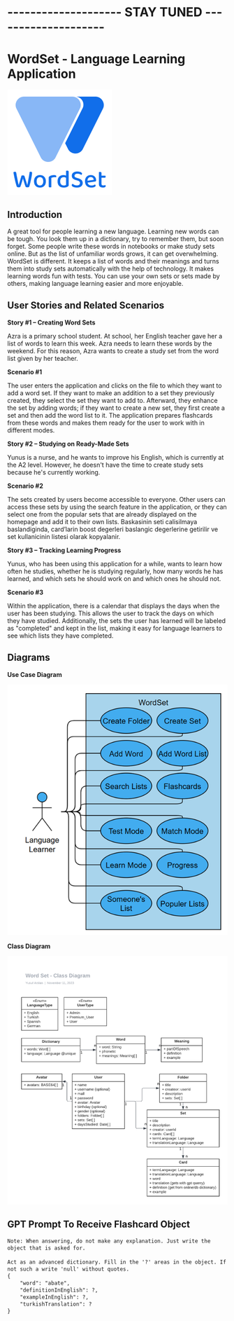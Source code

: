 # -------------------- STAY TUNED --------------------

# WordSet - Language Learning Application

![WordSet](https://raw.githubusercontent.com/yusufarsln98/word-set/master/_assets/Logo.png)


## Introduction

A great tool for people learning a new language. Learning new words can be tough. You look them up in a dictionary, try to remember them, but soon forget. Some people write these words in notebooks or make study sets online. But as the list of unfamiliar words grows, it can get overwhelming. WordSet is different. It keeps a list of words and their meanings and turns them into study sets automatically with the help of technology. It makes learning words fun with tests. You can use your own sets or sets made by others, making language learning easier and more enjoyable.


## User Stories and Related Scenarios

**Story #1 – Creating Word Sets**

Azra is a primary school student. At school, her English teacher gave her a list of words to learn this week. Azra needs to learn these words by the weekend. For this reason, Azra wants to create a study set from the word list given by her teacher.

**Scenario #1**

The user enters the application and clicks on the file to which they want to add a word set. If they want to make an addition to a set they previously created, they select the set they want to add to. Afterward, they enhance the set by adding words; if they want to create a new set, they first create a set and then add the word list to it. The application prepares flashcards from these words and makes them ready for the user to work with in different modes.

**Story #2 – Studying on Ready-Made Sets**

Yunus is a nurse, and he wants to improve his English, which is currently at the A2 level. However, he doesn't have the time to create study sets because he's currently working.

**Scenario #2**

The sets created by users become accessible to everyone. Other users can access these sets by using the search feature in the application, or they can select one from the popular sets that are already displayed on the homepage and add it to their own lists. Baskasinin seti calisilmaya baslandiginda, card’larin boost degerleri baslangic degerlerine getirilir ve set kullanicinin listesi olarak kopyalanir.

**Story #3 – Tracking Learning Progress**

Yunus, who has been using this application for a while, wants to learn how often he studies, whether he is studying regularly, how many words he has learned, and which sets he should work on and which ones he should not.

**Scenario #3**

Within the application, there is a calendar that displays the days when the user has been studying. This allows the user to track the days on which they have studied. Additionally, the sets the user has learned will be labeled as "completed" and kept in the list, making it easy for language learners to see which lists they have completed.

## Diagrams
**Use Case Diagram**

![Use Case Diagram](https://raw.githubusercontent.com/yusufarsln98/word-set/master/_assets/WordSet%20-%20Use%20Case%20Diagram.png)

**Class Diagram**

![enter image description here](https://raw.githubusercontent.com/yusufarsln98/word-set/master/_assets/Word%20Set%20-%20Class%20Diagram.png)


## GPT Prompt To Receive Flashcard Object
```
Note: When answering, do not make any explanation. Just write the object that is asked for.

Act as an advanced dictionary. Fill in the '?' areas in the object. If not such a write 'null' without quotes.
{
    "word": "abate",
    "definitionInEnglish": ?,
    "exampleInEnglish": ?,
    "turkishTranslation": ?
}
```


